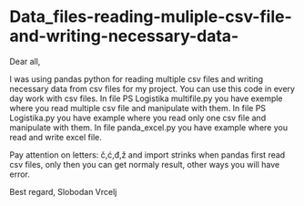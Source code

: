 # Data_files-reading-muliple-csv-file-and-writing-necessary-data-

Dear all,

I was using pandas python for reading multiple csv files and writing necessary data from csv files for my project.
You can use this code in every day work with csv files. 
In file PS Logistika multifile.py you have exemple where you read multiple csv file and manipulate with them.
In file PS Logistika.py you have example where you read only one csv file and manipulate with them.
In file panda_excel.py you have example where you read and write excel file.

Pay attention on letters: č,ć,đ,ž and import strinks when pandas first read csv files, 
only then you can get normaly result, other ways you will have error.

Best regard,
Slobodan Vrcelj
